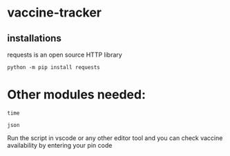 # vaccine-tracker
## installations
requests is an open source HTTP library 
```
python -m pip install requests

```

# Other modules needed:
```
time
```



```
json 

```

Run the script in vscode or any other editor tool and you can check vaccine availability by entering your pin code
